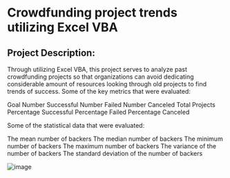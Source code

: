 # Crowdfunding project trends utilizing Excel VBA

## Project Description:
Through utilizing Excel VBA, this project serves to analyze past crowdfunding projects so that organizations can avoid dedicating considerable amount of resources looking through old projects to find trends of success. Some of the key metrics that were evaluated:

Goal
Number Successful
Number Failed
Number Canceled
Total Projects
Percentage Successful
Percentage Failed
Percentage Canceled

Some of the statistical data that were evaluated: 

The mean number of backers
The median number of backers
The minimum number of backers
The maximum number of backers
The variance of the number of backers
The standard deviation of the number of backers

![image](https://user-images.githubusercontent.com/114372545/230704168-5ee26b42-eabe-464e-a93e-5cc49926478f.png)

